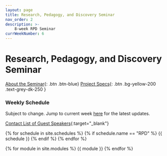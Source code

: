 ```yaml
---
layout: page
title: Research, Pedagogy, and Discovery Seminar
nav_order: 2
description: >-
    8-week RPD Seminar
currWeekNumber: 6
---
```


# Research, Pedagogy, and Discovery Seminar

[About the Seminar]({{site.baseurl}}/rpd_project){: .btn .btn-blue}
[Project Specs]({{site.baseurl}}/rpd_project){: .btn .bg-yellow-200 .text-grey-dk-250 }

### Weekly Schedule
Subject to change. Jump to current week [here](#week-{{page.currWeekNumber}}) for the latest updates.

[Contact List of Guest Speakers](https://docs.google.com/spreadsheets/d/16DzemR4GISIfOX9patkE3V4eLKeeWA2IQ92QCk6a2oI/edit?usp=sharing){:target="_blank"}

{% for schedule in site.schedules %}
    {% if schedule.name == "RPD" %}
        {{ schedule }}
    {% endif %}
{% endfor %}

{% for module in site.modules %}
<a name="week-{{module.weekNumber}}"></a>
{{ module }}
{% endfor %}
